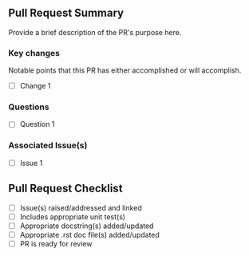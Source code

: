 ## Pull Request Summary
Provide a brief description of the PR's purpose here.

### Key changes
Notable points that this PR has either accomplished or will accomplish.
 - [ ] Change 1

### Questions
 - [ ] Question 1

### Associated Issue(s)
 - [ ] Issue 1

## Pull Request Checklist
 - [ ] Issue(s) raised/addressed and linked
 - [ ] Includes appropriate unit test(s)
 - [ ] Appropriate docstring(s) added/updated
 - [ ] Appropriate .rst doc file(s) added/updated
 - [ ] PR is ready for review
